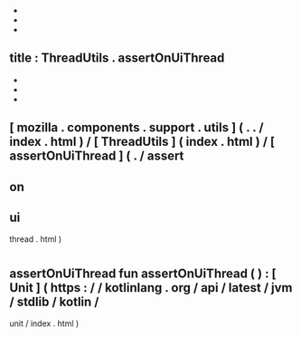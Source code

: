 -
-
-
title
:
ThreadUtils
.
assertOnUiThread
-
-
-
-
[
mozilla
.
components
.
support
.
utils
]
(
.
.
/
index
.
html
)
/
[
ThreadUtils
]
(
index
.
html
)
/
[
assertOnUiThread
]
(
.
/
assert
-
on
-
ui
-
thread
.
html
)
#
assertOnUiThread
fun
assertOnUiThread
(
)
:
[
Unit
]
(
https
:
/
/
kotlinlang
.
org
/
api
/
latest
/
jvm
/
stdlib
/
kotlin
/
-
unit
/
index
.
html
)
